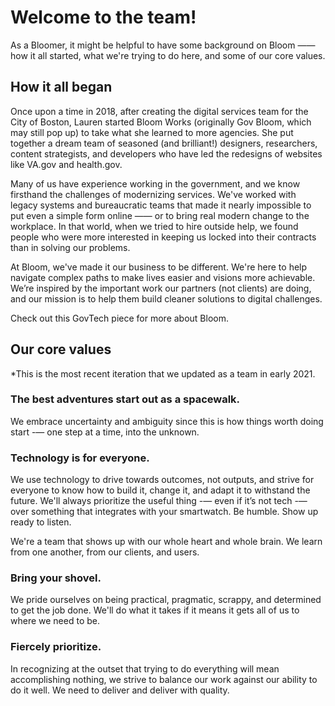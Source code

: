 # Welcome to the team!

As a Bloomer, it might be helpful to have some background on Bloom —— how it all started, what we're trying to do here, and some of our core values.

## How it all began

Once upon a time in 2018, after creating the digital services team for the City of Boston, Lauren started Bloom Works (originally Gov Bloom, which may still pop up) to take what she learned to more agencies. She put together a dream team of seasoned (and brilliant!) designers, researchers, content strategists, and developers who have led the redesigns of websites like VA.gov and health.gov.

Many of us have experience working in the government, and we know firsthand the challenges of modernizing services. We've worked with legacy systems and bureaucratic teams that made it nearly impossible to put even a simple form online —— or to bring real modern change to the workplace. In that world, when we tried to hire outside help, we found people who were more interested in keeping us locked into their contracts than in solving our problems.

At Bloom, we've made it our business to be different. We're here to help navigate complex paths to make lives easier and visions more achievable. We’re inspired by the important work our partners (not clients) are doing, and our mission is to help them build cleaner solutions to digital challenges.

Check out this GovTech piece for more about Bloom.

## Our core values

*This is the most recent iteration that we updated as a team in early 2021.

### The best adventures start out as a spacewalk.

We embrace uncertainty and ambiguity since this is how things worth doing start -— one step at a time, into the unknown.

### Technology is for everyone.

We use technology to drive towards outcomes, not outputs, and strive for everyone to know how to build it, change it, and adapt it to withstand the future. We'll always prioritize the useful thing -— even if it’s not tech -— over something that integrates with your smartwatch.
Be humble. Show up ready to listen.

We're a team that shows up with our whole heart and whole brain. We learn from one another, from our clients, and users.

### Bring your shovel.

We pride ourselves on being practical, pragmatic, scrappy, and determined to get the job done. We'll do what it takes if it means it gets all of us to where we need to be.

### Fiercely prioritize.

In recognizing at the outset that trying to do everything will mean accomplishing nothing, we strive to balance our work against our ability to do it well. We need to deliver and deliver with quality.
